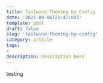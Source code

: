 ```yaml
---
title: Tailwind Theming by Config
date: '2021-04-06T21:47:02Z'
template: post
draft: false
slug: 'tailwind-theming-by-config'
category: article
tags:
- 
description: Description here
--- 
```


testing